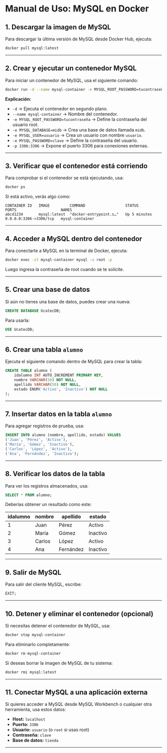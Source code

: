 # Manual de Uso: MySQL en Docker

## 1. Descargar la imagen de MySQL
Para descargar la última versión de MySQL desde Docker Hub, ejecuta:

```sh
docker pull mysql:latest
```

---

## 2. Crear y ejecutar un contenedor MySQL
Para iniciar un contenedor de MySQL, usa el siguiente comando:

```sh
docker run -d --name mysql-container -e MYSQL_ROOT_PASSWORD=tucontraseña -e MYSQL_DATABASE=midb -e MYSQL_USER=usuario -e MYSQL_PASSWORD=clave -p 3306:3306 mysql:latest
```

**Explicación:**
- `-d` → Ejecuta el contenedor en segundo plano.
- `--name mysql-container` → Nombre del contenedor.
- `-e MYSQL_ROOT_PASSWORD=tucontraseña` → Define la contraseña del usuario root.
- `-e MYSQL_DATABASE=midb` → Crea una base de datos llamada `midb`.
- `-e MYSQL_USER=usuario` → Crea un usuario con nombre `usuario`.
- `-e MYSQL_PASSWORD=clave` → Define la contraseña del usuario.
- `-p 3306:3306` → Expone el puerto 3306 para conexiones externas.

---

## 3. Verificar que el contenedor está corriendo
Para comprobar si el contenedor se está ejecutando, usa:

```sh
docker ps
```

Si está activo, verás algo como:

```
CONTAINER ID   IMAGE         COMMAND                  STATUS          PORTS                    NAMES
abcd1234       mysql:latest  "docker-entrypoint.s…"   Up 5 minutes    0.0.0.0:3306->3306/tcp   mysql-container
```

---

## 4. Acceder a MySQL dentro del contenedor
Para conectarte a MySQL en la terminal de Docker, ejecuta:

```sh
docker exec -it mysql-container mysql -u root -p
```

Luego ingresa la contraseña de root cuando se te solicite.

---

## 5. Crear una base de datos
Si aún no tienes una base de datos, puedes crear una nueva:

```sql
CREATE DATABASE UcatecDB;
```

Para usarla:

```sql
USE UcatecDB;
```

---

## 6. Crear una tabla `alumno`
Ejecuta el siguiente comando dentro de MySQL para crear la tabla:

```sql
CREATE TABLE alumno (
    idalumno INT AUTO_INCREMENT PRIMARY KEY,
    nombre VARCHAR(50) NOT NULL,
    apellido VARCHAR(50) NOT NULL,
    estado ENUM('Activo', 'Inactivo') NOT NULL
);
```

---

## 7. Insertar datos en la tabla `alumno`
Para agregar registros de prueba, usa:

```sql
INSERT INTO alumno (nombre, apellido, estado) VALUES
('Juan', 'Pérez', 'Activo'),
('María', 'Gómez', 'Inactivo'),
('Carlos', 'López', 'Activo'),
('Ana', 'Fernández', 'Inactivo');
```

---

## 8. Verificar los datos de la tabla
Para ver los registros almacenados, usa:

```sql
SELECT * FROM alumno;
```

Deberías obtener un resultado como este:

| idalumno | nombre | apellido  | estado  |
|----------|--------|-----------|---------|
| 1        | Juan   | Pérez     | Activo  |
| 2        | María  | Gómez     | Inactivo |
| 3        | Carlos | López     | Activo  |
| 4        | Ana    | Fernández | Inactivo |

---

## 9. Salir de MySQL
Para salir del cliente MySQL, escribe:

```sql
EXIT;
```

---

## 10. Detener y eliminar el contenedor (opcional)
Si necesitas detener el contenedor de MySQL, usa:

```sh
docker stop mysql-container
```

Para eliminarlo completamente:

```sh
docker rm mysql-container
```

Si deseas borrar la imagen de MySQL de tu sistema:

```sh
docker rmi mysql:latest
```

---

## 11. Conectar MySQL a una aplicación externa
Si quieres acceder a MySQL desde MySQL Workbench o cualquier otra herramienta, usa estos datos:

- **Host:** `localhost`
- **Puerto:** `3306`
- **Usuario:** `usuario` (o `root` si usas root)
- **Contraseña:** `clave`
- **Base de datos:** `tienda`

---



